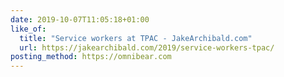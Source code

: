 ```yaml
---
date: 2019-10-07T11:05:18+01:00
like_of:
  title: "Service workers at TPAC - JakeArchibald.com"
  url: https://jakearchibald.com/2019/service-workers-tpac/
posting_method: https://omnibear.com
---
```

